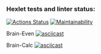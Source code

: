 ### Hexlet tests and linter status:
[![Actions Status](https://github.com/venyxD/python-project-49/workflows/hexlet-check/badge.svg)](https://github.com/venyxD/python-project-49/actions)
[![Maintainability](https://api.codeclimate.com/v1/badges/cb7fbbbac80584fb829a/maintainability)](https://codeclimate.com/github/venyxD/python-project-49/maintainability)

Brain-Even
[![asciicast](https://asciinema.org/a/528053.svg)](https://asciinema.org/a/528053)

Brain-Calc
[![asciicast](https://asciinema.org/a/528420.svg)](https://asciinema.org/a/528420)